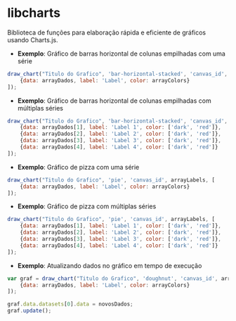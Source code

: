 # libcharts
Biblioteca de funções para elaboração rápida e eficiente de gráficos usando Charts.js.

* **Exemplo**: Gráfico de barras horizontal de colunas empilhadas com uma série
```javascript
draw_chart("Titulo do Grafico", 'bar-horizontal-stacked', 'canvas_id', arrayLabels, [
    {data: arrayDados, label: 'Label', color: arrayColors}
]);
```

* **Exemplo**: Gráfico de barras horizontal de colunas empilhadas com múltiplas séries
```javascript
draw_chart("Titulo do Grafico", 'bar-horizontal-stacked', 'canvas_id', arrayLabels, [
    {data: arrayDados[1], label: 'Label 1', color: ['dark', 'red']},
    {data: arrayDados[2], label: 'Label 2', color: ['dark', 'red']},
    {data: arrayDados[3], label: 'Label 3', color: ['dark', 'red']},
    {data: arrayDados[4], label: 'Label 4', color: ['dark', 'red']}
]);
```

* **Exemplo**: Gráfico de pizza com uma série
```javascript
draw_chart("Titulo do Grafico", 'pie', 'canvas_id', arrayLabels, [
    {data: arrayDados, label: 'Label', color: arrayColors}
]);
```

* **Exemplo**: Gráfico de pizza com múltiplas séries
```javascript
draw_chart("Titulo do Grafico", 'pie', 'canvas_id', arrayLabels, [
    {data: arrayDados[1], label: 'Label 1', color: ['dark', 'red']},
    {data: arrayDados[2], label: 'Label 2', color: ['dark', 'red']},
    {data: arrayDados[3], label: 'Label 3', color: ['dark', 'red']},
    {data: arrayDados[4], label: 'Label 4', color: ['dark', 'red']}
]);
```

* **Exemplo**: Atualizando dados no gráfico em tempo de execução
```javascript
var graf = draw_chart("Titulo do Grafico", 'doughnut', 'canvas_id', arrayLabels, [
    {data: arrayDados, label: 'Label', color: arrayColors}
]);

graf.data.datasets[0].data = novosDados;
graf.update();
```

